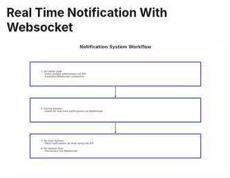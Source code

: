 # Real Time Notification With Websocket

![wbesocket_workflow](./doc/assets/img/notification_system_workflow.png)